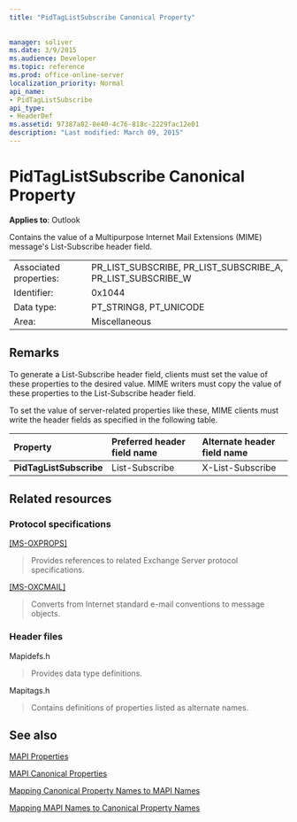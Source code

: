 ```yaml
---
title: "PidTagListSubscribe Canonical Property"
 
 
manager: soliver
ms.date: 3/9/2015
ms.audience: Developer
ms.topic: reference
ms.prod: office-online-server
localization_priority: Normal
api_name:
- PidTagListSubscribe
api_type:
- HeaderDef
ms.assetid: 97387a82-8e40-4c76-818c-2229fac12e01
description: "Last modified: March 09, 2015"
---
```


# PidTagListSubscribe Canonical Property

  
  
**Applies to**: Outlook 
  
Contains the value of a Multipurpose Internet Mail Extensions (MIME) message's List-Subscribe header field.
  
|||
|:-----|:-----|
|Associated properties:  <br/> |PR_LIST_SUBSCRIBE, PR_LIST_SUBSCRIBE_A, PR_LIST_SUBSCRIBE_W  <br/> |
|Identifier:  <br/> |0x1044  <br/> |
|Data type:  <br/> |PT_STRING8, PT_UNICODE  <br/> |
|Area:  <br/> |Miscellaneous  <br/> |
   
## Remarks

To generate a List-Subscribe header field, clients must set the value of these properties to the desired value. MIME writers must copy the value of these properties to the List-Subscribe header field.
  
To set the value of server-related properties like these, MIME clients must write the header fields as specified in the following table.
  
|**Property**|**Preferred header field name**|**Alternate header field name**|
|:-----|:-----|:-----|
|**PidTagListSubscribe** <br/> |List-Subscribe  <br/> |X-List-Subscribe  <br/> |
   
## Related resources

### Protocol specifications

[[MS-OXPROPS]](http://msdn.microsoft.com/library/f6ab1613-aefe-447d-a49c-18217230b148%28Office.15%29.aspx)
  
> Provides references to related Exchange Server protocol specifications.
    
[[MS-OXCMAIL]](http://msdn.microsoft.com/library/b60d48db-183f-4bf5-a908-f584e62cb2d4%28Office.15%29.aspx)
  
> Converts from Internet standard e-mail conventions to message objects.
    
### Header files

Mapidefs.h
  
> Provides data type definitions.
    
Mapitags.h
  
> Contains definitions of properties listed as alternate names.
    
## See also



[MAPI Properties](mapi-properties.md)
  
[MAPI Canonical Properties](mapi-canonical-properties.md)
  
[Mapping Canonical Property Names to MAPI Names](mapping-canonical-property-names-to-mapi-names.md)
  
[Mapping MAPI Names to Canonical Property Names](mapping-mapi-names-to-canonical-property-names.md)

